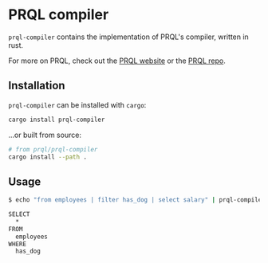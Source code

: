 # PRQL compiler

`prql-compiler` contains the implementation of PRQL's compiler, written in rust.

For more on PRQL, check out the [PRQL website](https://prql-lang.org) or the [PRQL
repo](https://github.com/prql/prql).

## Installation

`prql-compiler` can be installed with `cargo`:

```sh
cargo install prql-compiler
```

...or built from source:

```sh
# from prql/prql-compiler
cargo install --path .
```

## Usage

```sh
$ echo "from employees | filter has_dog | select salary" | prql-compiler compile

SELECT
  *
FROM
  employees
WHERE
  has_dog
```
